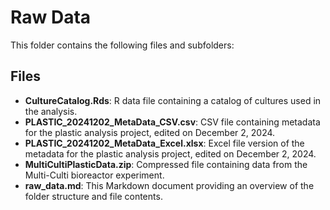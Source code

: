 # Raw Data

This folder contains the following files and subfolders:

## Files
- **CultureCatalog.Rds**: R data file containing a catalog of cultures used in the analysis.
- **PLASTIC_20241202_MetaData_CSV.csv**: CSV file containing metadata for the plastic analysis project, edited on December 2, 2024.
- **PLASTIC_20241202_MetaData_Excel.xlsx**: Excel file version of the metadata for the plastic analysis project, edited on December 2, 2024.
- **MultiCultiPlasticData.zip**: Compressed file containing data from the Multi-Culti bioreactor experiment.
- **raw_data.md**: This Markdown document providing an overview of the folder structure and file contents.